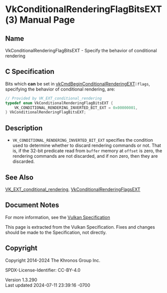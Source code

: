 # VkConditionalRenderingFlagBitsEXT(3) Manual Page

## Name

VkConditionalRenderingFlagBitsEXT - Specify the behavior of conditional
rendering



## <a href="#_c_specification" class="anchor"></a>C Specification

Bits which **can** be set in
[vkCmdBeginConditionalRenderingEXT](https://registry.khronos.org/vulkan/specs/1.3-extensions/man/html/vkCmdBeginConditionalRenderingEXT.html)::`flags`,
specifying the behavior of conditional rendering, are:

``` c
// Provided by VK_EXT_conditional_rendering
typedef enum VkConditionalRenderingFlagBitsEXT {
    VK_CONDITIONAL_RENDERING_INVERTED_BIT_EXT = 0x00000001,
} VkConditionalRenderingFlagBitsEXT;
```

## <a href="#_description" class="anchor"></a>Description

- `VK_CONDITIONAL_RENDERING_INVERTED_BIT_EXT` specifies the condition
  used to determine whether to discard rendering commands or not. That
  is, if the 32-bit predicate read from `buffer` memory at `offset` is
  zero, the rendering commands are not discarded, and if non zero, then
  they are discarded.

## <a href="#_see_also" class="anchor"></a>See Also

[VK_EXT_conditional_rendering](https://registry.khronos.org/vulkan/specs/1.3-extensions/man/html/VK_EXT_conditional_rendering.html),
[VkConditionalRenderingFlagsEXT](https://registry.khronos.org/vulkan/specs/1.3-extensions/man/html/VkConditionalRenderingFlagsEXT.html)

## <a href="#_document_notes" class="anchor"></a>Document Notes

For more information, see the <a
href="https://registry.khronos.org/vulkan/specs/1.3-extensions/html/vkspec.html#VkConditionalRenderingFlagBitsEXT"
target="_blank" rel="noopener">Vulkan Specification</a>

This page is extracted from the Vulkan Specification. Fixes and changes
should be made to the Specification, not directly.

## <a href="#_copyright" class="anchor"></a>Copyright

Copyright 2014-2024 The Khronos Group Inc.

SPDX-License-Identifier: CC-BY-4.0

Version 1.3.290  
Last updated 2024-07-11 23:39:16 -0700
